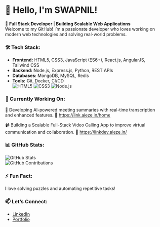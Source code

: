 # 👋 Hello, I'm SWAPNIL!  

🚀 **Full Stack Developer | Building Scalable Web Applications**  
Welcome to my GitHub! I’m a passionate developer who loves working on modern web technologies and solving real-world problems.
### 🛠 **Tech Stack:**  
- **Frontend:** HTML5, CSS3, JavaScript (ES6+), React.js, AngularJS, Tailwind CSS  
- **Backend:** Node.js, Express.js, Python, REST APIs  
- **Databases:** MongoDB, MySQL, Redis  
- **Tools:** Git, Docker, CI/CD  
![HTML5](https://img.shields.io/badge/HTML5-E34F26?style=for-the-badge&logo=html5&logoColor=white)
![CSS3](https://img.shields.io/badge/CSS3-1572B6?style=for-the-badge&logo=css3&logoColor=white)
![Node.js](https://img.shields.io/badge/Node.js-339933?style=for-the-badge&logo=nodedotjs&logoColor=white)
### 🔭 **Currently Working On:**  
🌟 Developing AI-powered meeting summaries with real-time transcription and enhanced features.
🔗 https://link.aieze.in/home

📹 Building a Scalable Full-Stack Video Calling App to improve virtual communication and collaboration.
🔗 https://linkdev.aieze.in/

### 📊 **GitHub Stats:**  
![GitHub Stats](https://github-readme-stats.vercel.app/api?username=SWAPNIL00007&show_icons=true&theme=radical)  
![GitHub Contributions](https://github-readme-streak-stats.herokuapp.com/?user=SWAPNIL00007&theme=radical)
### ⚡ **Fun Fact:**  
I love solving puzzles and automating repetitive tasks!  
### 📫 **Let’s Connect:**  
- [LinkedIn](https://www.linkedin.com/in/swapnil-8a68b7194/)  
- [Portfolio](https://yourportfolio.com)  

